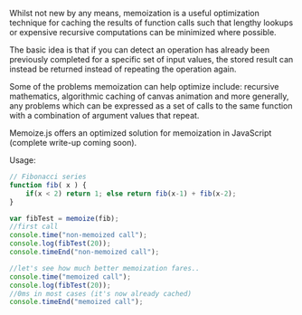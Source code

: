 Whilst not new by any means, memoization is a useful optimization technique for caching the results of function calls such that lengthy lookups or expensive recursive computations can be minimized where possible.

The basic idea is that if you can detect an operation has already been previously completed for a specific set of input values, the stored result can instead be returned instead of repeating the operation again.

Some of the problems memoization can help optimize include: recursive mathematics, algorithmic caching of canvas animation and more generally, any problems which can be expressed as a set of calls to the same function with a combination of argument values that repeat.

Memoize.js offers an optimized solution for memoization in JavaScript (complete write-up coming soon).

Usage:
```js
// Fibonacci series
function fib( x ) {
    if(x < 2) return 1; else return fib(x-1) + fib(x-2);
}

var fibTest = memoize(fib);
//first call
console.time("non-memoized call");
console.log(fibTest(20)); 
console.timeEnd("non-memoized call");

//let's see how much better memoization fares..
console.time("memoized call");
console.log(fibTest(20)); 
//0ms in most cases (it's now already cached)
console.timeEnd("memoized call");
```